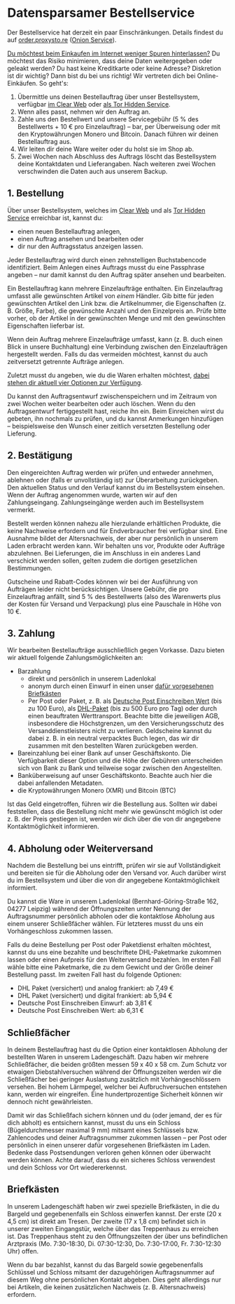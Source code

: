# Datensparsamer Bestellservice

<div class="alert alert-warning">Der Bestellservice hat derzeit ein paar Einschränkungen. Details findest du auf <a href="https://order.proxysto.re">order.proxysto.re</a> (<a href="http://proxyoxiemywllckvpix543gqcmvvltrnb7inbwtk2knkehqt72tyfyd.onion">Onion Service</a>).</div>

[Du möchtest beim Einkaufen im Internet weniger Spuren hinterlassen?](warum.html) Du möchtest das Risiko minimieren, dass deine Daten weitergegeben oder geleakt werden? Du hast keine Kreditkarte oder keine Adresse? Diskretion ist dir wichtig? Dann bist du bei uns richtig! Wir vertreten dich bei Online-Einkäufen. So geht's:

1. Übermittle uns deinen Bestellauftrag über unser Bestellsystem, verfügbar [im Clear Web](https://order.proxysto.re) oder [als Tor Hidden Service](http://proxyoxiemywllckvpix543gqcmvvltrnb7inbwtk2knkehqt72tyfyd.onion).
2. Wenn alles passt, nehmen wir den Auftrag an.
3. Zahle uns den Bestellwert und unsere Servicegebühr (5 % des Bestellwerts + 10 € pro Einzelauftrag) – bar, per Überweisung oder mit den Kryptowährungen Monero und Bitcoin. Danach führen wir deinen Bestellauftrag aus.
4. Wir leiten dir deine Ware weiter oder du holst sie im Shop ab.
5. Zwei Wochen nach Abschluss des Auftrags löscht das Bestellsystem deine Kontaktdaten und Lieferangaben. Nach weiteren zwei Wochen verschwinden die Daten auch aus unserem Backup.

## 1. Bestellung

Über unser Bestellsystem, welches im [Clear Web](https://order.proxysto.re) und als [Tor Hidden Service](http://proxyoxiemywllckvpix543gqcmvvltrnb7inbwtk2knkehqt72tyfyd.onion) erreichbar ist, kannst du:

* einen neuen Bestellauftrag anlegen,
* einen Auftrag ansehen und bearbeiten oder
* dir nur den Auftragsstatus anzeigen lassen.

Jeder Bestellauftrag wird durch einen zehnstelligen Buchstabencode identifiziert. Beim Anlegen eines Auftrags musst du eine Passphrase angeben – nur damit kannst du den Auftrag später ansehen und bearbeiten.

Ein Bestellauftrag kann mehrere Einzelaufträge enthalten. Ein Einzelauftrag umfasst alle gewünschten Artikel von _einem_ Händler. Gib bitte für jeden gewünschten Artikel den Link bzw. die Artikelnummer, die Eigenschaften (z. B. Größe, Farbe), die gewünschte Anzahl und den Einzelpreis an. Prüfe bitte vorher, ob der Artikel in der gewünschten Menge und mit den gewünschten Eigenschaften lieferbar ist.

Wenn dein Auftrag mehrere Einzelaufträge umfasst, kann (z. B. duch einen Blick in unsere Buchhaltung) eine Verbindung zwischen den Einzelaufträgen hergestellt werden. Falls du das vermeiden möchtest, kannst du auch zeitversetzt getrennte Aufträge anlegen.

Zuletzt musst du angeben, wie du die Waren erhalten möchtest, [dabei stehen dir aktuell vier Optionen zur Verfügung](#abholung-weiterversand).

Du kannst den Auftragsentwurf zwischenspeichern und im Zeitraum von zwei Wochen weiter bearbeiten oder auch löschen. Wenn du den Auftragsentwurf fertiggestellt hast, reiche ihn ein. Beim Einreichen wirst du gebeten, ihn nochmals zu prüfen, und du kannst Anmerkungen hinzufügen – beispielsweise den Wunsch einer zeitlich versetzten Bestellung oder Lieferung.

## 2. Bestätigung

Den eingereichten Auftrag werden wir prüfen und entweder annehmen, ablehnen oder (falls er unvollständig ist) zur Überarbeitung zurückgeben. Den aktuellen Status und den Verlauf kannst du im Bestellsystem einsehen. Wenn der Auftrag angenommen wurde, warten wir auf den Zahlungseingang. Zahlungseingänge werden auch im Bestellsystem vermerkt.

Bestellt werden können nahezu alle hierzulande erhältlichen Produkte, die keine Nachweise erfordern und für Endverbraucher frei verfügbar sind. Eine Ausnahme bildet der Altersnachweis, der aber nur persönlich in unserem Laden erbracht werden kann. Wir behalten uns vor, Produkte oder Aufträge abzulehnen. Bei Lieferungen, die im Anschluss in ein anderes Land verschickt werden sollen, gelten zudem die dortigen gesetzlichen Bestimmungen.

Gutscheine und Rabatt-Codes können wir bei der Ausführung von Aufträgen leider nicht berücksichtigen. Unsere Gebühr, die pro Einzelauftrag anfällt, sind 5 % des Bestellwerts (also des Warenwerts plus der Kosten für Versand und Verpackung) plus eine Pauschale in Höhe von 10 €.

<h2 id="zahlung">3. Zahlung</h2>

Wir bearbeiten Bestellaufträge ausschließlich gegen Vorkasse. Dazu bieten wir aktuell folgende Zahlungsmöglichkeiten an:

* Barzahlung
  * direkt und persönlich in unserem Ladenlokal
  * anonym durch einen Einwurf in einen unser [dafür vorgesehenen Briefkästen](#briefkaesten)
  * Per Post oder Paket, z. B. als [Deutsche Post Einschreiben Wert](https://www.deutschepost.de/de/e/einschreiben/kuendigung-abo-themen/geld-verschicken.html) (bis zu 100 Euro), als [DHL-Paket](https://www.dhl.de/content/dam/images/pdf/dhl-wertgegenstaende-de.pdf) (bis zu 500 Euro pro Tag) oder durch einen beauftraten Werttransport. Beachte bitte die jeweiligen AGB, insbesondere die Höchstgrenzen, um den Versicherungsschutz des Versanddienstleisters nicht zu verlieren. Geldscheine kannst du dabei z. B. in ein neutral verpacktes Buch legen, das wir dir zusammen mit den bestellten Waren zurückgeben werden.
* Bareinzahlung bei einer Bank auf unser Geschäftskonto. Die Verfügbarkeit dieser Option und die Höhe der Gebühren unterscheiden sich von Bank zu Bank und teilweise sogar zwischen den Angestellten.
* Banküberweisung auf unser Geschäftskonto. Beachte auch hier die dabei anfallenden Metadaten.
* die Kryptowährungen Monero (XMR) und Bitcoin (BTC)

Ist das Geld eingetroffen, führen wir die Bestellung aus. Sollten wir dabei feststellen, dass die Bestellung nicht mehr wie gewünscht möglich ist oder z. B. der Preis gestiegen ist, werden wir dich über die von dir angegebene Kontaktmöglichkeit informieren.

<h2 id="abholung-weiterversand">4. Abholung oder Weiterversand</h2>

Nachdem die Bestellung bei uns eintrifft, prüfen wir sie auf Vollständigkeit und bereiten sie für die Abholung oder den Versand vor. Auch darüber wirst du im Bestellsystem und über die von dir angegebene Kontaktmöglichkeit informiert.

Du kannst die Ware in unserem Ladenlokal (Bernhard-Göring-Straße 162, 04277 Leipzig) während der Öffnungszeiten unter Nennung der Auftragsnummer persönlich abholen oder die kontaktlose Abholung aus einem unserer Schließfächer wählen. Für letzteres musst du uns ein Vorhängeschloss zukommen lassen.

Falls du deine Bestellung per Post oder Paketdienst erhalten möchtest, kannst du uns eine bezahlte und beschriftete DHL-Paketmarke zukommen lassen oder einen Aufpreis für den Weiterversand bezahlen. Im ersten Fall wähle bitte eine Paketmarke, die zu dem Gewicht und der Größe deiner Bestellung passt. Im zweiten Fall hast du folgende Optionen:

* DHL Paket (versichert) und analog frankiert: ab 7,49 €
* DHL Paket (versichert) und digital frankiert: ab 5,94 €
* Deutsche Post Einschreiben Einwurf: ab 3,81 €
* Deutsche Post Einschreiben Wert: ab 6,31 €

## Schließfächer

In deinem Bestellauftrag hast du die Option einer kontaktlosen Abholung der bestellten Waren in unserem Ladengeschäft. Dazu haben wir mehrere Schließfächer, die beiden größten messen 59 x 40 x 58 cm. Zum Schutz vor etwaigen Diebstahlversuchen während der Öffnungszeiten werden wir die Schließfächer bei geringer Auslastung zusätzlich mit Vorhängeschlössern versehen. Bei hohem Lärmpegel, welcher bei Aufbruchversuchen entstehen kann, werden wir eingreifen. Eine hundertprozentige Sicherheit können wir dennoch nicht gewährleisten.

Damit wir das Schließfach sichern können und du (oder jemand, der es für dich abholt) es entsichern kannst, musst du uns ein Schloss (Bügeldurchmesser maximal 9 mm) mitsamt eines Schlüssels bzw. Zahlencodes und deiner Auftragsnummer zukommen lassen – per Post oder persönlich in einen unserer dafür vorgesehenen Briefkästen im Laden. Bedenke dass Postsendungen verloren gehen können oder überwacht werden können. Achte darauf, dass du ein sicheres Schloss verwendest und dein Schloss vor Ort wiedererkennst.

<h2 id="briefkaesten">Briefkästen</h2>

In unserem Ladengeschäft haben wir zwei spezielle Briefkästen, in die du Bargeld und gegebenenfalls ein Schloss einwerfen kannst. Der erste (20 x 4,5 cm) ist direkt am Tresen. Der zweite (17 x 1,8 cm) befindet sich in unserer zweiten Eingangstür, welche über das Treppenhaus zu erreichen ist. Das Treppenhaus steht zu den Öffnungszeiten der über uns befindlichen Arztpraxis (Mo. 7:30-18:30, Di. 07:30-12:30, Do. 7:30-17:00, Fr. 7:30-12:30 Uhr) offen.

Wenn du bar bezahlst, kannst du das Bargeld sowie gegebenenfalls Schlüssel und Schloss mitsamt der dazugehörigen Auftragsnummer auf diesem Weg ohne persönlichen Kontakt abgeben. Dies geht allerdings nur bei Artikeln, die keinen zusätzlichen Nachweis (z.&nbsp;B. Altersnachweis) erfordern.
